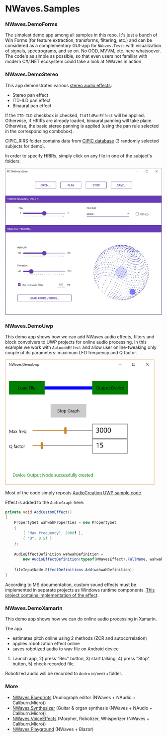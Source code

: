 # NWaves.Samples

### NWaves.DemoForms

The simplest demo app among all samples in this repo. It's just a bunch of Win Forms (for feature extraction, transforms, filtering, etc.) and can be considered as a complementary GUI-app for ```NWaves.Tests``` with visualization of signals, spectrograms, and so on. No OOD, MVVM, etc. here whatsoever. The code's as simple as possible, so that even users not familiar with modern C#/.NET ecosystem could take a look at NWaves in action.


### NWaves.DemoStereo

This app demonstrates various [stereo audio effects](https://github.com/ar1st0crat/NWaves/wiki/Stereo-effects):

- Stereo pan effect
- ITD-ILD pan effect
- Binaural pan effect

If the ```ITD-ILD``` checkbox is checked, ```ItdIldPanEffect``` will be applied. Otherwise, if HRIRs are already loaded, binaural panning will take place. Otherwise, the basic stereo panning is applied (using the pan rule selected in the corresponding combobox).

CIPIC_RIRS folder contains data from [CIPIC database](https://www.ece.ucdavis.edu/cipic/spatial-sound/hrtf-data/) (3 randomly selected subjects for demo).

In order to specify HRIRs, simply click on any file in one of the subject's folders.

<img src="https://github.com/ar1st0crat/NWaves.Samples/blob/main/screenshots/stereo.png" width="600" />


### NWaves.DemoUwp

This demo app shows how we can add NWaves audio effects, filters and block convolvers to UWP projects for online audio processing. In this example we work with ```AutowahEffect``` and allow user online-tweaking only couple of its parameters: maximum LFO frequency and Q factor.

<img src="https://github.com/ar1st0crat/NWaves.Samples/blob/main/screenshots/uwp.png" width="480" />

Most of the code simply repeats [AudioCreation UWP sample code](https://github.com/microsoft/Windows-universal-samples/tree/master/Samples/AudioCreation/cs).

Effect is added to the ```AudioGraph``` here:

```C#
private void AddCustomEffect()
{
    PropertySet wahwahProperties = new PropertySet
    {
        { "Max frequency", 2000f },
        { "Q", 0.5f }
    };

    AudioEffectDefinition wahwahDefinition =
        new AudioEffectDefinition(typeof(NWavesEffect).FullName, wahwahProperties);

    fileInputNode.EffectDefinitions.Add(wahwahDefinition);
}
```


According to MS documentation, custom sound effects must be implemented in separate projects as Windows runtime components. [This project contains implementation of the effect](https://github.com/ar1st0crat/NWaves.Samples/tree/main/NWaves.DemoUwpEffect).


### NWaves.DemoXamarin

This demo app shows how we can do online audio processing in Xamarin.

The app

- estimates pitch online using 2 methods (ZCR and autocorrelation)
- applies robotization effect online
- saves robotized audio to wav file on Android device

1) Launch app, 2) press "Rec" button, 3) start talking, 4) press "Stop" button, 5) check recorded file.

Robotized audio will be recorded to ```Android/media``` folder.


### More

- [NWaves.Blueprints](https://github.com/ar1st0crat/NWaves.Blueprints) (Audiograph editor (NWaves + NAudio + Caliburn.Micro))
- [NWaves.Synthesizer](https://github.com/ar1st0crat/NWaves.Synthesizer) (Guitar & organ synthesis (NWaves + NAudio + Caliburn.Micro))
- [NWaves.VoiceEffects](https://github.com/ar1st0crat/NWaves.VoiceEffects) (Morpher, Robotizer, Whisperizer (NWaves + Caliburn.Micro))
- [NWaves.Playground](https://github.com/ar1st0crat/NWaves.Playground) (NWaves + Blazor)
